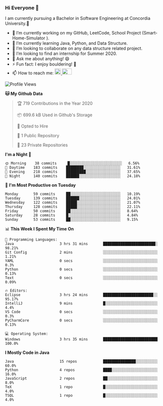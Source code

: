### Hi Everyone 👋
I am currently pursuing a Bachelor in Software Engineering at Concordia University.🏫

- 🔭 I’m currently working on my GitHub, LeetCode, School Project (Smart-Home-Simulator ).
- 🌱 I’m currently learning Java, Python, and Data Structure.
- 👯 I’m looking to collaborate on any data structure related project.
- 🤔 I’m looking to find an internship for Summer 2020.
- 💬 Ask me about anything! 😄
- ⚡ Fun fact: I enjoy bouldering! 🧗‍
- 📫 How to reach me: <a href="https://www.linkedin.com/in/siu-tong-ye/" target="_blank"> <img width="20px" width="32" src="https://cdn.jsdelivr.net/npm/simple-icons@v3/icons/linkedin.svg" /> </a> <a href="mailto:SiuTongYe@gmail.com" target="_blank"> <img height="20" width="32" src="https://cdn.jsdelivr.net/npm/simple-icons@v3/icons/gmail.svg" /> </a>

<!--START_SECTION:waka-->
![Profile Views](http://img.shields.io/badge/Profile%20Views-5-blue)

**🐱 My Github Data** 

> 🏆 719 Contributions in the Year 2020
 > 
> 📦 699.6 kB Used in Github's Storage 
 > 
> 💼 Opted to Hire
 > 
> 📜 1 Public Repository 
 > 
> 🔑 23 Private Repositories 

**I'm a Night 🦉** 

```text
🌞 Morning    38 commits     █░░░░░░░░░░░░░░░░░░░░░░░░   6.56% 
🌆 Daytime    183 commits    ████████░░░░░░░░░░░░░░░░░   31.61% 
🌃 Evening    218 commits    █████████░░░░░░░░░░░░░░░░   37.65% 
🌙 Night      140 commits    ██████░░░░░░░░░░░░░░░░░░░   24.18%

```
📅 **I'm Most Productive on Tuesday** 

```text
Monday       59 commits     ██░░░░░░░░░░░░░░░░░░░░░░░   10.19% 
Tuesday      139 commits    ██████░░░░░░░░░░░░░░░░░░░   24.01% 
Wednesday    122 commits    █████░░░░░░░░░░░░░░░░░░░░   21.07% 
Thursday     128 commits    █████░░░░░░░░░░░░░░░░░░░░   22.11% 
Friday       50 commits     ██░░░░░░░░░░░░░░░░░░░░░░░   8.64% 
Saturday     28 commits     █░░░░░░░░░░░░░░░░░░░░░░░░   4.84% 
Sunday       53 commits     ██░░░░░░░░░░░░░░░░░░░░░░░   9.15%

```


📊 **This Week I Spent My Time On** 

```text
💬 Programming Languages: 
Java                     3 hrs 31 mins       ████████████████████████░   98.21% 
Git Config               2 mins              ░░░░░░░░░░░░░░░░░░░░░░░░░   1.21% 
YAML                     0 secs              ░░░░░░░░░░░░░░░░░░░░░░░░░   0.3% 
Python                   0 secs              ░░░░░░░░░░░░░░░░░░░░░░░░░   0.13% 
Text                     0 secs              ░░░░░░░░░░░░░░░░░░░░░░░░░   0.09%

🔥 Editors: 
Eclipse                  3 hrs 24 mins       ███████████████████████░░   95.17% 
IntelliJ                 9 mins              █░░░░░░░░░░░░░░░░░░░░░░░░   4.4% 
VS Code                  0 secs              ░░░░░░░░░░░░░░░░░░░░░░░░░   0.3% 
PyCharmCore              0 secs              ░░░░░░░░░░░░░░░░░░░░░░░░░   0.13%

💻 Operating System: 
Windows                  3 hrs 35 mins       █████████████████████████   100.0%

```

**I Mostly Code in Java** 

```text
Java                     15 repos            ███████████████░░░░░░░░░░   60.0% 
Python                   4 repos             ████░░░░░░░░░░░░░░░░░░░░░   16.0% 
JavaScript               2 repos             ██░░░░░░░░░░░░░░░░░░░░░░░   8.0% 
TeX                      1 repo              █░░░░░░░░░░░░░░░░░░░░░░░░   4.0% 
TSQL                     1 repo              █░░░░░░░░░░░░░░░░░░░░░░░░   4.0%

```



<!--END_SECTION:waka-->
